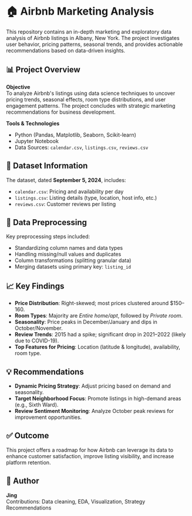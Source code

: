 # 🏠 Airbnb Marketing Analysis

This repository contains an in-depth marketing and exploratory data analysis of Airbnb listings in Albany, New York. The project investigates user behavior, pricing patterns, seasonal trends, and provides actionable recommendations based on data-driven insights.

## 📊 Project Overview

**Objective**  
To analyze Airbnb's listings using data science techniques to uncover pricing trends, seasonal effects, room type distributions, and user engagement patterns. The project concludes with strategic marketing recommendations for business development.

**Tools & Technologies**  
- Python (Pandas, Matplotlib, Seaborn, Scikit-learn)  
- Jupyter Notebook  
- Data Sources: `calendar.csv`, `listings.csv`, `reviews.csv`

## 🧰 Dataset Information

The dataset, dated **September 5, 2024**, includes:
- `calendar.csv`: Pricing and availability per day
- `listings.csv`: Listing details (type, location, host info, etc.)
- `reviews.csv`: Customer reviews per listing

## 🧹 Data Preprocessing

Key preprocessing steps included:
- Standardizing column names and data types
- Handling missing/null values and duplicates
- Column transformations (splitting granular data)
- Merging datasets using primary key: `listing_id`

## 📈 Key Findings

- **Price Distribution**: Right-skewed; most prices clustered around \$150–160.
- **Room Types**: Majority are *Entire home/apt*, followed by *Private room*.
- **Seasonality**: Price peaks in December/January and dips in October/November.
- **Review Trends**: 2015 had a spike; significant drop in 2021–2022 (likely due to COVID-19).
- **Top Features for Pricing**: Location (latitude & longitude), availability, room type.

## 💡 Recommendations

- **Dynamic Pricing Strategy**: Adjust pricing based on demand and seasonality.
- **Target Neighborhood Focus**: Promote listings in high-demand areas (e.g., Sixth Ward).
- **Review Sentiment Monitoring**: Analyze October peak reviews for improvement opportunities.

## ✅ Outcome

This project offers a roadmap for how Airbnb can leverage its data to enhance customer satisfaction, improve listing visibility, and increase platform retention.


## 👤 Author

**Jing**  
Contributions: Data cleaning, EDA, Visualization, Strategy Recommendations

